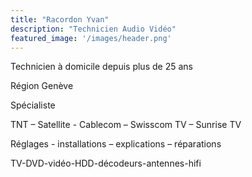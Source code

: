 ```yaml
---
title: "Racordon Yvan"
description: "Technicien Audio Vidéo"
featured_image: '/images/header.png'
---
```


Technicien à domicile depuis plus de 25 ans

Région Genève

Spécialiste

TNT – Satellite - Cablecom – Swisscom TV – Sunrise TV

Réglages - installations – explications – réparations

TV-DVD-vidéo-HDD-décodeurs-antennes-hifi
